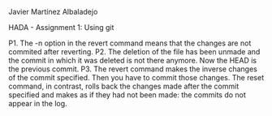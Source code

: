 ﻿Javier Martínez Albaladejo

HADA - Assignment 1: Using git

P1.
	The -n option in the revert command means that the changes are not commited after reverting.
P2.
	The deletion of the file has been unmade and the commit in which it was deleted is not there anymore. 
	Now the HEAD is the previous commit.
P3.
	The revert command makes the inverse changes of the commit specified. Then you have to commit those changes.
	The reset command, in contrast, rolls back the changes made after the commit specified and makes as if they had not been made: the commits do not appear in the log.
